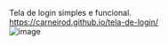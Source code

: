 Tela de login simples e funcional.
<br>
https://carneirod.github.io/tela-de-login/
<br>
![image](https://github.com/CarneiroD/tela-de-login/assets/104696624/4c258621-4bc5-48b0-a242-abebd50cd1c7)

